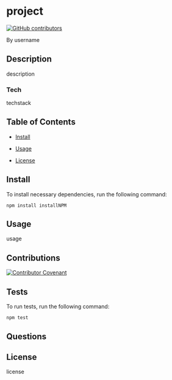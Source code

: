 # project

[![GitHub contributors](https://img.shields.io/github/contributors/pubIO-2020/pubIO.svg?style=flat)]()



By username

## Description

description

### Tech

techstack

## Table of Contents

* [Install](#install)

* [Usage](#usage)

* [License](#license)

## Install

To install necessary dependencies, run the following command:

```
npm install installNPM
```

## Usage

usage

## Contributions

[//]: contributor-faces

[![Contributor Covenant](https://img.shields.io/badge/Contributor%20Covenant-v2.0%20adopted-ff69b4.svg)](code_of_conduct.md)

## Tests

To run tests, run the following command:

```
npm test
```

## Questions

## License

license